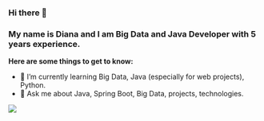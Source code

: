 ### Hi there 👋

### My name is Diana and I am Big Data and Java Developer with 5 years experience.

**Here are some things to get to know:**

- 🌱 I’m currently learning Big Data, Java (especially for web projects), Python.
- 💬 Ask me about Java, Spring Boot, Big Data, projects, technologies.

<!--
**Dzeru/Dzeru** is a ✨ _special_ ✨ repository because its `README.md` (this file) appears on your GitHub profile.

Here are some ideas to get you started:

- 🔭 I’m currently working on ...
- 🌱 I’m currently learning ...
- 👯 I’m looking to collaborate on ...
- 🤔 I’m looking for help with ...
- 💬 Ask me about ...
- 📫 How to reach me: ...
- 😄 Pronouns: ...
- ⚡ Fun fact: ...
-->

![](https://komarev.com/ghpvc/?username=Dzeru)
